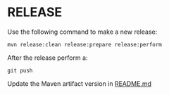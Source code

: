 RELEASE
=======

Use the following command to make a new release:

```
mvn release:clean release:prepare release:perform
```

After the release perform a:

```
git push
```

Update the Maven artifact version in [README.md](README.md#maven)